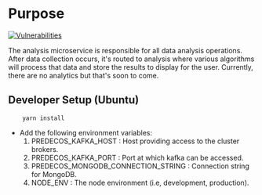 # Purpose

[![Vulnerabilities](https://snyk.io/test/github/ThinkDeepTech/thinkdeep/master/badge.svg?targetFile=packages/deep-microservice-analysis/package.json)](https://snyk.io/test/github/ThinkDeepTech/thinkdeep/master?targetFile=packages/deep-microservice-analysis/package.json)

The analysis microservice is responsible for all data analysis operations. After data collection occurs, it's routed to analysis
where various algorithms will process that data and store the results to display for the user. Currently, there are no analytics
but that's soon to come.

## Developer Setup (Ubuntu)
```console
    yarn install
```
- Add the following environment variables:
    1. PREDECOS_KAFKA_HOST : Host providing access to the cluster brokers.
    1. PREDECOS_KAFKA_PORT : Port at which kafka can be accessed.
    1. PREDECOS_MONGODB_CONNECTION_STRING : Connection string for MongoDB.
    1. NODE_ENV : The node environment (i.e, development, production).